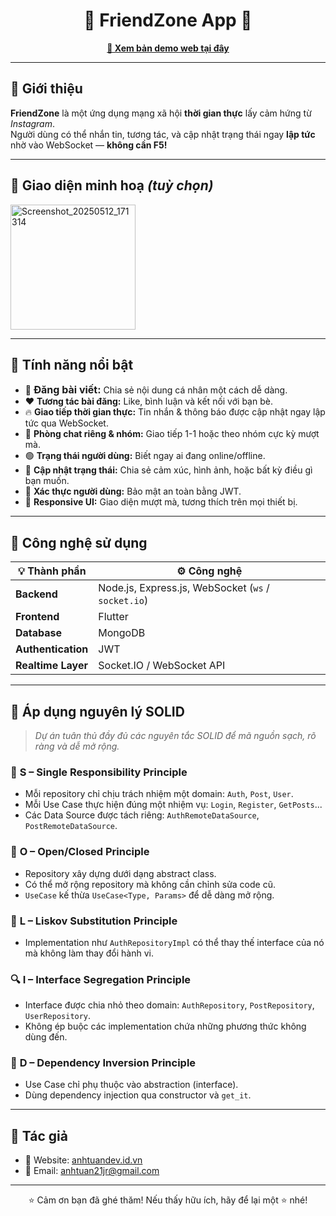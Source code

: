 <h1 align="center">🌟 FriendZone App 🌟</h1>

<p align="center">
  <a href="https://anhtuandev.id.vn/" target="_blank"><strong>🔗 Xem bản demo web tại đây</strong></a>
</p>

---

## 🧾 Giới thiệu

**FriendZone** là một ứng dụng mạng xã hội **thời gian thực** lấy cảm hứng từ *Instagram*.  
Người dùng có thể nhắn tin, tương tác, và cập nhật trạng thái ngay **lập tức** nhờ vào WebSocket — **không cần F5!**

---

## 📸 Giao diện minh hoạ *(tuỳ chọn)*

<img src="https://github.com/user-attachments/assets/da070465-89f6-4455-b4b4-753fccac89dd" alt="Screenshot_20250512_171314" width="200"/>



---

## 🚀 Tính năng nổi bật

- 📝 <span style="font-size:16px"><strong>Đăng bài viết:</strong></span> Chia sẻ nội dung cá nhân một cách dễ dàng.  
- ❤️ <strong>Tương tác bài đăng:</strong> Like, bình luận và kết nối với bạn bè.  
- 🔥 <strong>Giao tiếp thời gian thực:</strong> Tin nhắn & thông báo được cập nhật ngay lập tức qua WebSocket.  
- 💬 <strong>Phòng chat riêng & nhóm:</strong> Giao tiếp 1-1 hoặc theo nhóm cực kỳ mượt mà.  
- 🟢 <strong>Trạng thái người dùng:</strong> Biết ngay ai đang online/offline.  
- 📸 <strong>Cập nhật trạng thái:</strong> Chia sẻ cảm xúc, hình ảnh, hoặc bất kỳ điều gì bạn muốn.  
- 🔐 <strong>Xác thực người dùng:</strong> Bảo mật an toàn bằng JWT.  
- 📱 <strong>Responsive UI:</strong> Giao diện mượt mà, tương thích trên mọi thiết bị.

---

## 🧱 Công nghệ sử dụng

| 💡 Thành phần    | ⚙️ Công nghệ                                           |
|------------------|--------------------------------------------------------|
| **Backend**      | Node.js, Express.js, WebSocket (`ws` / `socket.io`)    |
| **Frontend**     | Flutter                                                |
| **Database**     | MongoDB                                                |
| **Authentication** | JWT                                                 |
| **Realtime Layer** | Socket.IO / WebSocket API                            |

---

## 📐 Áp dụng nguyên lý SOLID

> *Dự án tuân thủ đầy đủ các nguyên tắc SOLID để mã nguồn sạch, rõ ràng và dễ mở rộng.*

### 🧩 **S – Single Responsibility Principle**
- Mỗi repository chỉ chịu trách nhiệm một domain: `Auth`, `Post`, `User`.
- Mỗi Use Case thực hiện đúng một nhiệm vụ: `Login`, `Register`, `GetPosts`...
- Các Data Source được tách riêng: `AuthRemoteDataSource`, `PostRemoteDataSource`.

### 🧱 **O – Open/Closed Principle**
- Repository xây dựng dưới dạng abstract class.
- Có thể mở rộng repository mà không cần chỉnh sửa code cũ.
- `UseCase` kế thừa `UseCase<Type, Params>` để dễ dàng mở rộng.

### 🔁 **L – Liskov Substitution Principle**
- Implementation như `AuthRepositoryImpl` có thể thay thế interface của nó mà không làm thay đổi hành vi.

### 🔍 **I – Interface Segregation Principle**
- Interface được chia nhỏ theo domain: `AuthRepository`, `PostRepository`, `UserRepository`.
- Không ép buộc các implementation chứa những phương thức không dùng đến.

### 🧠 **D – Dependency Inversion Principle**
- Use Case chỉ phụ thuộc vào abstraction (interface).
- Dùng dependency injection qua constructor và `get_it`.

---

## 👤 Tác giả

- 💼 Website: [anhtuandev.id.vn](https://anhtuandev.id.vn/)
- 📧 Email: anhtuan21jr@gmail.com

---

<p align="center">
  ⭐️ Cảm ơn bạn đã ghé thăm! Nếu thấy hữu ích, hãy để lại một ⭐️ nhé!
</p>
